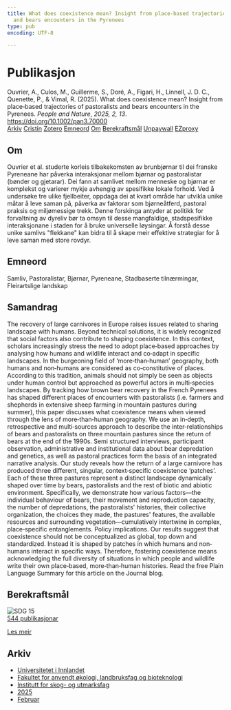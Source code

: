 ```yaml
---
title: What does coexistence mean? Insight from place‐based trajectories of pastoralists
  and bears encounters in the Pyrenees
type: pub
encoding: UTF-8

---
```

<h1>Publikasjon</h1>
<article id="csl-bib-container-C76VQHY7" class="csl-bib-container">
  <div class="csl-bib-body"> <div class="csl-entry">Ouvrier, A., Culos, M., Guillerme, S., Doré, A., Figari, H., Linnell, J. D. C., Quenette, P., &#38; Vimal, R. (2025). What does coexistence mean? Insight from place‐based trajectories of pastoralists and bears encounters in the Pyrenees. <i>People and Nature</i>, <i>2025, 2, 13</i>. <a href="https://doi.org/10.1002/pan3.70000">https://doi.org/10.1002/pan3.70000</a></div> </div>
  <div class="csl-bib-buttons">
    <a href="#taxonomy-article-C76VQHY7" alt="archive" class="csl-bib-button">Arkiv</a>
    <a href="https://app.cristin.no/results/show.jsf?id=2359190" alt="Cristin" class="csl-bib-button">Cristin</a>
    <a href="http://zotero.org/groups/5881554/items/C76VQHY7" alt="Zotero" class="csl-bib-button">Zotero</a>
    <a href="#keywords-article-C76VQHY7" alt="keywords" class="csl-bib-button">Emneord</a>
    <a href="#about-article-C76VQHY7" alt="about_pub" class="csl-bib-button">Om</a>
    <a href="#sdg-article-C76VQHY7" alt="sdg" class="csl-bib-button">Berekraftsmål</a>
    <a href="https://doi.org/10.1002/pan3.70000" alt="Unpaywall" class="csl-bib-button">Unpaywall</a>
    <a href="https://doi.org/10.1002/pan3.70000" alt="EZproxy" class="csl-bib-button">EZproxy</a>
  </div>
  <div id="csl-bib-meta-container-C76VQHY7"></div>
</article>
<div id="csl-bib-meta-C76VQHY7" class="csl-bib-meta">
  <article id="about-article-C76VQHY7" class="about_pub-article">
    <h1>Om</h1>
    Ouvrier et al. studerte korleis tilbakekomsten av brunbjørnar til dei franske Pyreneane har påverka interaksjonar mellom bjørnar og pastoralistar (bønder og gjetarar). Dei fann at samlivet mellom menneske og bjørnar er komplekst og varierer mykje avhengig av spesifikke lokale forhold. Ved å undersøke tre ulike fjellbeiter, oppdaga dei at kvart område har utvikla unike måtar å leve saman på, påverka av faktorar som bjørneåtferd, pastoral praksis og miljømessige trekk. Denne forskinga antyder at politikk for forvaltning av dyreliv bør ta omsyn til desse mangfaldige, stadspesifikke interaksjonane i staden for å bruke universelle løysingar. Å forstå desse unike samlivs "flekkane" kan bidra til å skape meir effektive strategiar for å leve saman med store rovdyr.
  </article>
  <article id="keywords-article-C76VQHY7" class="keywords-article">
    <h1>Emneord</h1>
    Samliv, Pastoralistar, Bjørnar, Pyreneane, Stadbaserte tilnærmingar, Fleirartslige landskap
  </article>
  <article id="abstract-article-C76VQHY7" class="abstract-article">
    <h1>Samandrag</h1>
    The recovery of large carnivores in Europe raises issues related to sharing landscape with humans. Beyond technical solutions, it is widely recognized that social factors also contribute to shaping coexistence. In this context, scholars increasingly stress the need to adopt place‐based approaches by analysing how humans and wildlife interact and co‐adapt in specific landscapes. In the burgeoning field of ‘more‐than‐human’ geography, both humans and non‐humans are considered as co‐constitutive of places. According to this tradition, animals should not simply be seen as objects under human control but approached as powerful actors in multi‐species landscapes. By tracking how brown bear recovery in the French Pyrenees has shaped different places of encounters with pastoralists (i.e. farmers and shepherds in extensive sheep farming in mountain pastures during summer), this paper discusses what coexistence means when viewed through the lens of more‐than‐human geography. We use an in‐depth, retrospective and multi‐sources approach to describe the inter‐relationships of bears and pastoralists on three mountain pastures since the return of bears at the end of the 1990s. Semi structured interviews, participant observation, administrative and institutional data about bear depredation and genetics, as well as pastoral practices form the basis of an integrated narrative analysis. Our study reveals how the return of a large carnivore has produced three different, singular, context‐specific coexistence ‘patches’. Each of these three pastures represent a distinct landscape dynamically shaped over time by bears, pastoralists and the rest of biotic and abiotic environment. Specifically, we demonstrate how various factors—the individual behaviour of bears, their movement and reproduction capacity, the number of depredations, the pastoralists' histories, their collective organization, the choices they made, the pastures' features, the available resources and surrounding vegetation—cumulatively intertwine in complex, place‐specific entanglements. Policy implications. Our results suggest that coexistence should not be conceptualized as global, top down and standardized. Instead it is shaped by patches in which humans and non‐humans interact in specific ways. Therefore, fostering coexistence means acknowledging the full diversity of situations in which people and wildlife write their own place‐based, more‐than‐human histories. Read the free Plain Language Summary for this article on the Journal blog.
  </article>
  <article id="sdg-article-C76VQHY7" class="sdg-article">
    <h1>Berekraftsmål</h1>
    <div class="sdg-container"><div id="sdg15" class="sdg">
        <img src="{{< params subfolder >}}images/sdg/sdg15_nn.png" class="image" alt="SDG 15">
        <div class="sdg-overlay">
          <a href="{{< params subfolder >}}nn/archive/?sdg=15#archive" class="sdg-publication-count"><span>544</span> publikasjonar</a>
          <p><a href="https://fn.no/om-fn/fns-baerekraftsmaal/livet-paa-land?lang=nno-NO" class="sdg-read-more">Les meir</a></p>
        </div>
      </div></div>
  </article>
  <article id="taxonomy-article-C76VQHY7" class="taxonomy-article">
    <h1>Arkiv</h1>
    <ul>
      <li><a href="{{< params subfolder >}}nn/archive/?key=3DCRN523">Universitetet i Innlandet</a></li>
      <li><a href="{{< params subfolder >}}nn/archive/?key=T77LXH6D">Fakultet for anvendt økologi, landbruksfag og bioteknologi</a></li>
      <li><a href="{{< params subfolder >}}nn/archive/?key=7TRARPE3">Institutt for skog- og utmarksfag</a></li>
      <li><a href="{{< params subfolder >}}nn/archive/?key=H5L4MZHE">2025</a></li>
      <li><a href="{{< params subfolder >}}nn/archive/?key=5HN27UBT">Februar</a></li>
    </ul>
  </article>
</div>
